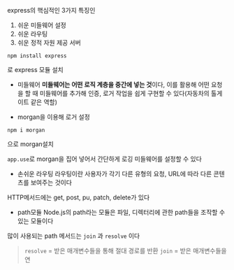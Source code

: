 express의 핵심적인 3가지 특징인 
1. 쉬운 미들웨어 설정
2. 쉬운 라우팅
3. 쉬운 정적 자원 제공 서버

```
npm install express
```

로 express 모듈 설치

* 미들웨어
**미들웨어는 어떤 로직 계층을 중간에 넣는 것**이다, 이를 활용해 어떤 요청을 할 때 미들웨어를 추가해 인증, 로거 작업을 쉽게 구현할 수 있다(자동차의 톨게이트 같은 역할)

* morgan을 이용해 로거 설정
```
npm i morgan
```
으로 morgan설치

`app.use`로 morgan을 집어 넣어서 간단하게 로깅 미들웨어를 설정할 수 있다

* 손쉬운 라우팅
라우팅이란 사용자가 각기 다른 유형의 요청, URL에 따라 다른 콘텐츠를 보여주는 것이다

HTTP메서드에는 get, post, pu, patch, delete가 있다

* path모듈
Node.js의 path라는 모듈은 파일, 디렉터리에 관한 path들을 조작할 수 있는 모듈이다

많이 사용되는 path 메서드는 `join` 과 `resolve` 이다

> `resolve` = 받은 매개변수들을 통해 절대 경로를 반환
`join` = 받은 매개변수들을 연
